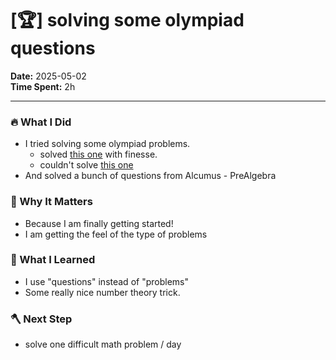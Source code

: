 # [🏆] solving some olympiad questions

**Date:** 2025-05-02  
**Time Spent:** 2h 

---

### 🔥 What I Did
- I tried solving some olympiad problems.
    - solved [this one](https://artofproblemsolving.com/community/c4002279_202425_ioqm_india) with finesse.
    - couldn't solve [this one](https://artofproblemsolving.com/wiki/index.php/2014_AMC_10A_Problems/Problem_15)
- And solved a bunch of questions from Alcumus - PreAlgebra

### 🎯 Why It Matters
- Because I am finally getting started!
- I am getting the feel of the type of problems

### 🧠 What I Learned
- I use "questions" instead of "problems"
- Some really nice number theory trick.

### 🪓 Next Step
- solve one difficult math problem / day
